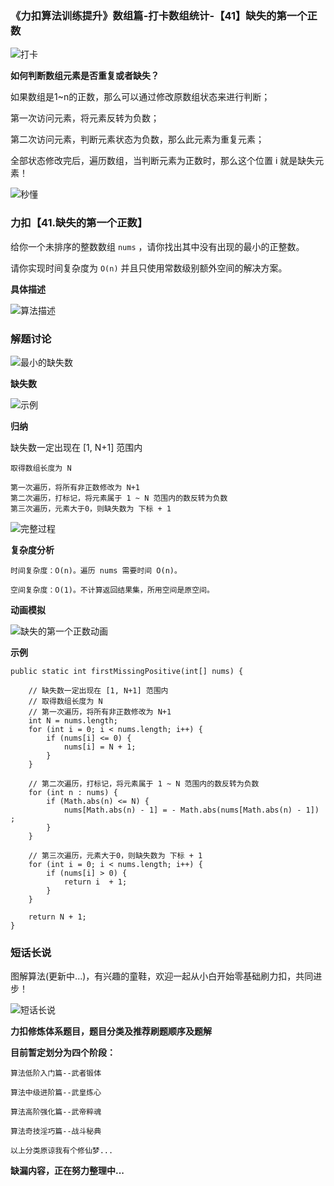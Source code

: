 ### 《力扣算法训练提升》数组篇-打卡数组统计-【41】缺失的第一个正数

![打卡](https://img-blog.csdnimg.cn/img_convert/6fd889ef33e9edf076ababf4607a1578.png)

**如何判断数组元素是否重复或者缺失？**

如果数组是1~n的正数，那么可以通过修改原数组状态来进行判断；

第一次访问元素，将元素反转为负数；

第二次访问元素，判断元素状态为负数，那么此元素为重复元素；

全部状态修改完后，遍历数组，当判断元素为正数时，那么这个位置 i 就是缺失元素！

![秒懂](https://img-blog.csdnimg.cn/img_convert/3618963c66c170b07832faee34821729.gif)

### 力扣【41.缺失的第一个正数】

给你一个未排序的整数数组 `nums` ，请你找出其中没有出现的最小的正整数。

请你实现时间复杂度为 `O(n)` 并且只使用常数级别额外空间的解决方案。

**具体描述**

![算法描述](https://img-blog.csdnimg.cn/img_convert/3ede5a22c07985cc6edcde1d486dbfdb.png)

### 解题讨论

![最小的缺失数](https://img-blog.csdnimg.cn/img_convert/fe12278765bebaf2506eb61662b82789.png)

**缺失数**

![示例](https://img-blog.csdnimg.cn/img_convert/ba3175bb5947d7b55be88a3de6dd42e1.gif)

**归纳**

缺失数一定出现在 [1, N+1] 范围内


```
取得数组长度为 N

第一次遍历，将所有非正数修改为 N+1
第二次遍历，打标记，将元素属于 1 ~ N 范围内的数反转为负数
第三次遍历，元素大于0，则缺失数为 下标 + 1
```

![完整过程](https://img-blog.csdnimg.cn/img_convert/605a3d6b5c847b51df3a42c963794e64.png)

**复杂度分析**

```
时间复杂度：O(n)。遍历 nums 需要时间 O(n)。

空间复杂度：O(1)。不计算返回结果集，所用空间是原空间。
```

**动画模拟**

![缺失的第一个正数动画](https://img-blog.csdnimg.cn/img_convert/eacc502927965f85344ff716e8494c9d.gif)

**示例**

```
public static int firstMissingPositive(int[] nums) {

    // 缺失数一定出现在 [1, N+1] 范围内
    // 取得数组长度为 N
    // 第一次遍历，将所有非正数修改为 N+1
    int N = nums.length;
    for (int i = 0; i < nums.length; i++) {
        if (nums[i] <= 0) {
            nums[i] = N + 1;
        }
    }

    // 第二次遍历，打标记，将元素属于 1 ~ N 范围内的数反转为负数
    for (int n : nums) {
        if (Math.abs(n) <= N) {
            nums[Math.abs(n) - 1] = - Math.abs(nums[Math.abs(n) - 1]) ;
        }
    }

    // 第三次遍历，元素大于0，则缺失数为 下标 + 1
    for (int i = 0; i < nums.length; i++) {
        if (nums[i] > 0) {
            return i  + 1;
        }
    }

    return N + 1;
}
```



### 短话长说

图解算法(更新中...)，有兴趣的童鞋，欢迎一起从小白开始零基础刷力扣，共同进步！

![短话长说](https://img-blog.csdnimg.cn/img_convert/6040c8afe2a1300128dc451ffc78e779.gif)



**力扣修炼体系题目，题目分类及推荐刷题顺序及题解**

**目前暂定划分为四个阶段：**

```
算法低阶入门篇--武者锻体

算法中级进阶篇--武皇炼心

算法高阶强化篇--武帝粹魂

算法奇技淫巧篇--战斗秘典

以上分类原谅我有个修仙梦...
```

**缺漏内容，正在努力整理中...**

